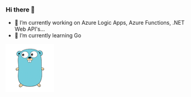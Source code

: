 ### Hi there 👋

- 🔭 I’m currently working on Azure Logic Apps, Azure Functions, .NET Web API's...
- 🌱 I’m currently learning Go

![](golang.png)
